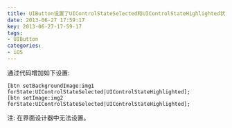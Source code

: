 ```yaml
---
title: UIButton设置了UIControlStateSelected和UIControlStateHighlighted状态的图片点击会闪烁的解决方案
date: 2013-06-27 17:59:17
key: 2013-06-27-17-59-17
tags:
- UIButton
categories:
- iOS
---
```


通过代码增加如下设置:
``` objc
[btn setBackgroundImage:img1 forState:UIControlStateSelected|UIControlStateHighlighted];
[btn setImage:img2 forState:UIControlStateSelected|UIControlStateHighlighted];
```

注: 在界面设计器中无法设置。
